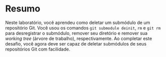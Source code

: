 # Resumo

Neste laboratório, você aprendeu como deletar um submódulo de um repositório Git. Você usou os comandos `git submodule deinit`, `rm` e `git rm` para desregistrar o submódulo, remover seu diretório e remover sua _working tree_ (árvore de trabalho), respectivamente. Ao completar este desafio, você agora deve ser capaz de deletar submódulos de seus repositórios Git com facilidade.

